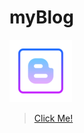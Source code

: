 # myBlog

[![Logo](https://github.com/abdullahtabish/myblog/blob/main/public/icon/icon.png)](https://count-myblog.herokuapp.com/)

> [Click Me!](https://count-myblog.herokuapp.com/)

